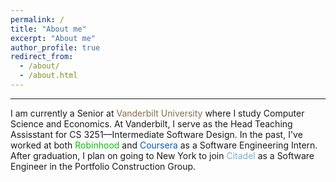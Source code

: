 ```yaml
---
permalink: /
title: "About me"
excerpt: "About me"
author_profile: true
redirect_from: 
  - /about/
  - /about.html
---
```

---

I am currently a Senior at <span style="color: #866D4B">Vanderbilt University</span> where I study Computer Science and Economics. At Vanderbilt, I serve as the Head Teaching Assisstant for CS 3251—Intermediate Software Design. In the past, I've worked at both <span style="color: #00c805">Robinhood</span> and <span style="color: #0056D2">Coursera</span> as a Software Engineering Intern. After graduation, I plan on going to New York to join <span style="color: #7badd3">Citadel</span> as a Software Engineer in the Portfolio Construction Group. 